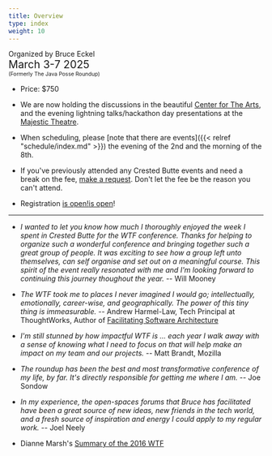 ```yaml
---
title: Overview
type: index
weight: 10
---
```


Organized by Bruce Eckel<br/>
<span style="font-size:150%">March 3-7 2025</span>
<span style="font-size:75%"><br/>(Formerly The Java Posse Roundup)</span>

- Price: $750

- We are now holding the discussions in the beautiful [Center for The Arts](https://crestedbuttearts.org/), and the evening lightning talks/hackathon day presentations at the [Majestic Theatre](https://cbmajestic.org/press/).

<!-- - REGISTER EARLY: We have limited spaces for the Thursday night Yurt dinner (this is still pending)
  (ski/snowshoe to the Yurt for a catered dinner). Everything for this (including equipment and ski pass) is included in the conference fee.
  You can still register at the last minute, but if you wait until then you might not have a Yurt dinner.
  Details [here](https://cbnordic.org/things-to-do/magic-meadows-yurt/yurt-dinners/). -->

- When scheduling, please [note that there are events]({{< relref
"schedule/index.md" >}}) the evening of the 2nd and the morning of the 8th.

- If you've previously attended any Crested Butte events and need a
break on the fee, <a href="/contact">make a request</a>. Don't let the fee be the reason you can't attend.

<!-- <div style="text-align:center;font-size:175%;font-weight:bold">
<a href = "/registration">Registration</a>
</div> -->
- Registration <a href="/registration">is open!</a>[is open]("/registration")!

***

- *I wanted to let you know how much I thoroughly enjoyed the week I spent in Crested Butte for the WTF conference. Thanks for helping to organize such a wonderful conference and bringing together such a great group of people. It was exciting to see how a group left unto themselves, can self organise and set out on a meaningful course. This spirit of the event really resonated with me and I'm looking forward to continuing this journey thoughout the year.* -- Will Mooney

- *The WTF took me to places I never imagined I would go; intellectually, emotionally, career-wise, and geographically. The power of this tiny thing is immeasurable.* -- Andrew Harmel-Law, Tech Principal at ThoughtWorks, Author of [Facilitating Software Architecture](https://a.co/d/1axwWc4)

- *I'm still stunned by how impactful WTF is ... each year I walk away with a sense of knowing what I need to focus on that will help make an impact on my team and our projects.* -- Matt Brandt, Mozilla

- *The roundup has been the best and most transformative conference of my life, by far. It's directly responsible for getting me where I am.* -- Joe Sondow

- *In my experience, the open-spaces forums that Bruce has facilitated have been a great source of new ideas, new friends in the tech world, and a fresh source of inspiration and energy I could apply to my regular work.* -- Joel Neely

- Dianne Marsh's [Summary of the 2016 WTF](http://diannemarsh.com/conference-summary-winter-tech-forum-2016/)
